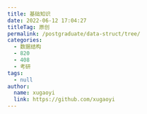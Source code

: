 ```yaml
---
title: 基础知识
date: 2022-06-12 17:04:27
titleTag: 原创
permalink: /postgraduate/data-struct/tree/
categories: 
  - 数据结构
  - 820
  - 408
  - 考研
tags: 
  - null
author: 
  name: xugaoyi
  link: https://github.com/xugaoyi
---
```

